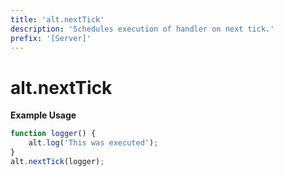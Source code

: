 ```yaml
---
title: 'alt.nextTick'
description: 'Schedules execution of handler on next tick.'
prefix: '[Server]'
---
```


# alt.nextTick

**Example Usage**

```js
function logger() {
    alt.log('This was executed');
}
alt.nextTick(logger);
```
